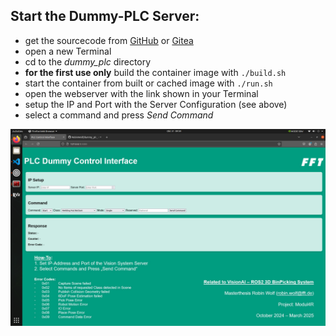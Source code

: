 ## Start the Dummy-PLC Server:
- get the sourcecode from [GitHub](https://github.com/RobinWolf/dummy_plc_webapp) or [Gitea]()
- open a new Terminal
- cd to the *dummy_plc* directory
- **for the first use only** build the container image with ```./build.sh```
- start the container from built or cached image with ```./run.sh```
- open the webserver with the link shown in your Terminal
- setup the IP and Port with the Server Configuration (see above)
- select a command and press *Send Command*


<img src="webapp.png" alt="Alt text" width="1000"/>